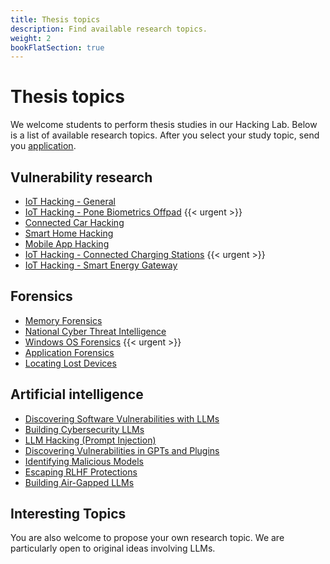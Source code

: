 ```yaml
---
title: Thesis topics
description: Find available research topics.
weight: 2
bookFlatSection: true
---
```


# Thesis topics

We welcome students to perform thesis studies in our Hacking Lab. 
Below is a list of available research topics. 
After you select your study topic, send you [application](apply-thesis.md).

## Vulnerability research

- [IoT Hacking - General](open/24-00-hacking-iot)  
- [IoT Hacking - Pone Biometrics Offpad](open/24-02-hacking-pone-biometrics-offpad) {{< urgent >}}
- [Connected Car Hacking](open/24-03-hacking-connected-cars)
- [Smart Home Hacking](open/24-07-hacking-smart-home)
- [Mobile App Hacking](open/24-06-hacking-applications)
- [IoT Hacking - Connected Charging Stations](open/24-13-hacking-connected-charging-stations) {{< urgent >}}
- [IoT Hacking - Smart Energy Gateway](open/25-01-hacking-smart-energy-gateways)
<!-- - [IoT Hacking - Smart Meter](open/24-14-hacking-smart-meters) {{< suspended >}} -->
<!-- - [IoT Hacking - Smart Insulin Pump](open/24-15-hacking-smart-insulin-pump) -->

## Forensics

- [Memory Forensics](open/24-01-memory-forensics)
- [National Cyber Threat Intelligence](open/24-04-cyber-threat-intelligence)
- [Windows OS Forensics](open/24-19-os-forensics) {{< urgent >}}
- [Application Forensics](open/24-05-application-forensics)
- [Locating Lost Devices](open/24-17-locating-lost-devices)

## Artificial intelligence

- [Discovering Software Vulnerabilities with LLMs](open/24-16-llm-hacking-software)
- [Building Cybersecurity LLMs](open/24-18-llm-cybersecurity)
- [LLM Hacking (Prompt Injection)](open/24-08-llm-prompt-injection)
- [Discovering Vulnerabilities in GPTs and Plugins](open/24-09-llm-hacking-gpts)
- [Identifying Malicious Models](open/24-10-llm-malicious-models)
- [Escaping RLHF Protections](open/24-11-llm-escaping-rlhf-protection)
- [Building Air-Gapped LLMs](open/24-12-llm-air-gap)

## Interesting Topics

You are also welcome to propose your own research topic. We are particularly open to original ideas involving LLMs.

